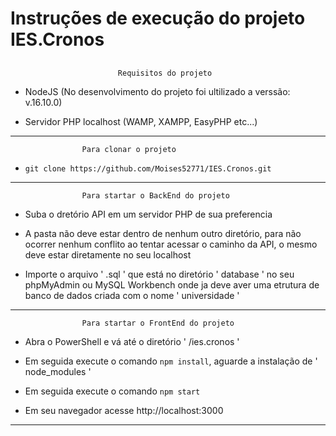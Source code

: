 #                 Instruções de execução do projeto IES.Cronos                    
##


                            Requisitos do projeto                     


*   NodeJS    (No desenvolvimento do projeto foi ultilizado a verssão:   v.16.10.0)

*   Servidor PHP localhost    (WAMP, XAMPP, EasyPHP etc...)

***




                    Para clonar o projeto  
                    
                    
*   `git clone https://github.com/Moises52771/IES.Cronos.git` 

***



                    Para startar o BackEnd do projeto


*   Suba o dretório API em um servidor PHP de sua preferencia

*   A pasta não deve estar dentro de nenhum outro diretório, para não ocorrer nenhum 
    conflito ao tentar acessar o caminho da API, o mesmo deve estar diretamente no 
    seu localhost

*   Importe o arquivo ' .sql ' que está no diretório ' database ' no seu phpMyAdmin 
    ou MySQL Workbench onde ja deve aver uma etrutura de banco de dados criada com o 
    nome ' universidade '

***





                    Para startar o FrontEnd do projeto


*   Abra o PowerShell e vá até o diretório ' /ies.cronos '

*   Em seguida execute o comando `npm install`, aguarde a instalação de 
    ' node_modules '

*   Em seguida execute o comando `npm start`


*  Em seu navegador acesse http://localhost:3000 

***






